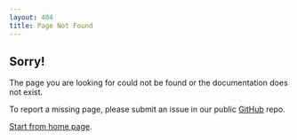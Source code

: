 ```yaml
---
layout: 404
title: Page Not Found
---
```


## Sorry!

The page you are looking for could not be found or the documentation does not exist.

To report a missing page, please submit an issue in our public [GitHub](https://github.com/magento/merchdocs) repo.

[Start from home page](https://magento.com/technical-resources).
